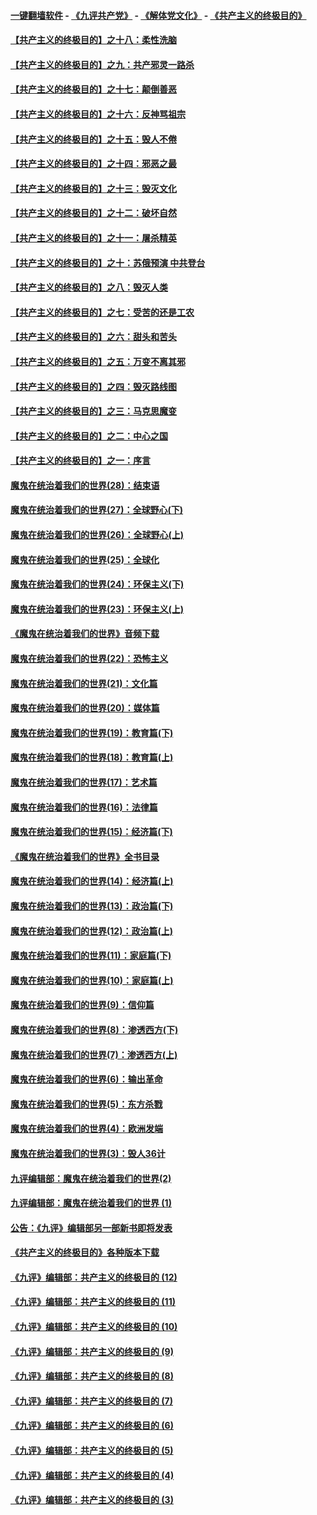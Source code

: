#### [一键翻墙软件](https://github.com/gfw-breaker/nogfw/blob/master/README.md?t=04270937) -  [《九评共产党》](https://github.com/gfw-breaker/9ping.md?t=04270937) - [《解体党文化》](https://github.com/gfw-breaker/jtdwh.md?t=04270937) - [《共产主义的终极目的》](https://github.com/gfw-breaker/gczydzjmd.md?t=04270937)

#### [【共产主义的终极目的】之十八：柔性洗脑](../pages/nsc422/n11199994.md?t=04270937) 

#### [【共产主义的终极目的】之九：共产邪灵一路杀](../pages/nsc422/n11114139.md?t=04270937) 

#### [【共产主义的终极目的】之十七：颠倒善恶](../pages/nsc422/n11179782.md?t=04270937) 

#### [【共产主义的终极目的】之十六：反神骂祖宗](../pages/nsc422/n11166798.md?t=04270937) 

#### [【共产主义的终极目的】之十五：毁人不倦](../pages/nsc422/n11166792.md?t=04270937) 

#### [【共产主义的终极目的】之十四：邪恶之最](../pages/nsc422/n11150249.md?t=04270937) 

#### [【共产主义的终极目的】之十三：毁灭文化](../pages/nsc422/n11135227.md?t=04270937) 

#### [【共产主义的终极目的】之十二：破坏自然](../pages/nsc422/n11135214.md?t=04270937) 

#### [【共产主义的终极目的】之十一：屠杀精英](../pages/nsc422/n11118442.md?t=04270937) 

#### [【共产主义的终极目的】之十：苏俄预演 中共登台](../pages/nsc422/n11118424.md?t=04270937) 

#### [【共产主义的终极目的】之八：毁灭人类](../pages/nsc422/n11108503.md?t=04270937) 

#### [【共产主义的终极目的】之七：受苦的还是工农](../pages/nsc422/n11101809.md?t=04270937) 

#### [【共产主义的终极目的】之六：甜头和苦头](../pages/nsc422/n11096971.md?t=04270937) 

#### [【共产主义的终极目的】之五：万变不离其邪](../pages/nsc422/n11091285.md?t=04270937) 

#### [【共产主义的终极目的】之四：毁灭路线图](../pages/nsc422/n11086284.md?t=04270937) 

#### [【共产主义的终极目的】之三：马克思魔变](../pages/nsc422/n11061941.md?t=04270937) 

#### [【共产主义的终极目的】之二：中心之国](../pages/nsc422/n11047728.md?t=04270937) 

#### [【共产主义的终极目的】之一：序言](../pages/nsc422/n11086077.md?t=04270937) 

#### [魔鬼在统治着我们的世界(28)：结束语](../pages/nsc422/n10936246.md?t=04270937) 

#### [魔鬼在统治着我们的世界(27)：全球野心(下)](../pages/nsc422/n10928319.md?t=04270937) 

#### [魔鬼在统治着我们的世界(26)：全球野心(上)](../pages/nsc422/n10900318.md?t=04270937) 

#### [魔鬼在统治着我们的世界(25)：全球化](../pages/nsc422/n10788205.md?t=04270937) 

#### [魔鬼在统治着我们的世界(24)：环保主义(下)](../pages/nsc422/n10695307.md?t=04270937) 

#### [魔鬼在统治着我们的世界(23)：环保主义(上)](../pages/nsc422/n10688613.md?t=04270937) 

#### [《魔鬼在统治着我们的世界》音频下载](../pages/nsc422/n10635553.md?t=04270937) 

#### [魔鬼在统治着我们的世界(22)：恐怖主义](../pages/nsc422/n10614727.md?t=04270937) 

#### [魔鬼在统治着我们的世界(21)：文化篇](../pages/nsc422/n10597706.md?t=04270937) 

#### [魔鬼在统治着我们的世界(20)：媒体篇](../pages/nsc422/n10586579.md?t=04270937) 

#### [魔鬼在统治着我们的世界(19)：教育篇(下)](../pages/nsc422/n10564808.md?t=04270937) 

#### [魔鬼在统治着我们的世界(18)：教育篇(上)](../pages/nsc422/n10526970.md?t=04270937) 

#### [魔鬼在统治着我们的世界(17)：艺术篇](../pages/nsc422/n10499093.md?t=04270937) 

#### [魔鬼在统治着我们的世界(16)：法律篇](../pages/nsc422/n10485969.md?t=04270937) 

#### [魔鬼在统治着我们的世界(15)：经济篇(下)](../pages/nsc422/n10469975.md?t=04270937) 

#### [《魔鬼在统治着我们的世界》全书目录](../pages/nsc422/n10464261.md?t=04270937) 

#### [魔鬼在统治着我们的世界(14)：经济篇(上)](../pages/nsc422/n10457370.md?t=04270937) 

#### [魔鬼在统治着我们的世界(13)：政治篇(下)](../pages/nsc422/n10448270.md?t=04270937) 

#### [魔鬼在统治着我们的世界(12)：政治篇(上)](../pages/nsc422/n10444576.md?t=04270937) 

#### [魔鬼在统治着我们的世界(11)：家庭篇(下)](../pages/nsc422/n10440961.md?t=04270937) 

#### [魔鬼在统治着我们的世界(10)：家庭篇(上)](../pages/nsc422/n10435448.md?t=04270937) 

#### [魔鬼在统治着我们的世界(9)：信仰篇](../pages/nsc422/n10432159.md?t=04270937) 

#### [魔鬼在统治着我们的世界(8)：渗透西方(下)](../pages/nsc422/n10429603.md?t=04270937) 

#### [魔鬼在统治着我们的世界(7)：渗透西方(上)](../pages/nsc422/n10426013.md?t=04270937) 

#### [魔鬼在统治着我们的世界(6)：输出革命](../pages/nsc422/n10421536.md?t=04270937) 

#### [魔鬼在统治着我们的世界(5)：东方杀戮](../pages/nsc422/n10417707.md?t=04270937) 

#### [魔鬼在统治着我们的世界(4)：欧洲发端](../pages/nsc422/n10414890.md?t=04270937) 

#### [魔鬼在统治着我们的世界(3)：毁人36计](../pages/nsc422/n10411583.md?t=04270937) 

#### [九评编辑部：魔鬼在统治着我们的世界(2)](../pages/nsc422/n10410036.md?t=04270937) 

#### [九评编辑部：魔鬼在统治着我们的世界 (1)](../pages/nsc422/n10406825.md?t=04270937) 

#### [公告：《九评》编辑部另一部新书即将发表](../pages/nsc422/n10405104.md?t=04270937) 

#### [《共产主义的终极目的》各种版本下载](../pages/nsc422/n10022138.md?t=04270937) 

#### [《九评》编辑部：共产主义的终极目的 (12)](../pages/nsc422/n9933272.md?t=04270937) 

#### [《九评》编辑部：共产主义的终极目的 (11)](../pages/nsc422/n9924973.md?t=04270937) 

#### [《九评》编辑部：共产主义的终极目的 (10)](../pages/nsc422/n9920883.md?t=04270937) 

#### [《九评》编辑部：共产主义的终极目的 (9)](../pages/nsc422/n9916363.md?t=04270937) 

#### [《九评》编辑部：共产主义的终极目的 (8)](../pages/nsc422/n9912488.md?t=04270937) 

#### [《九评》编辑部：共产主义的终极目的 (7)](../pages/nsc422/n9901176.md?t=04270937) 

#### [《九评》编辑部：共产主义的终极目的 (6)](../pages/nsc422/n9899359.md?t=04270937) 

#### [《九评》编辑部：共产主义的终极目的 (5)](../pages/nsc422/n9893174.md?t=04270937) 

#### [《九评》编辑部：共产主义的终极目的 (4)](../pages/nsc422/n9891246.md?t=04270937) 

#### [《九评》编辑部：共产主义的终极目的 (3)](../pages/nsc422/n9879879.md?t=04270937) 

